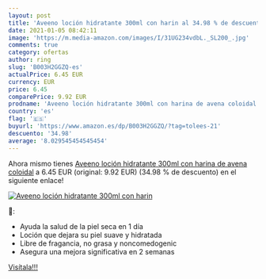 ```yaml
---
layout: post
title: 'Aveeno loción hidratante 300ml con harin al 34.98 % de descuento'
date: 2021-01-05 08:42:11
image: 'https://m.media-amazon.com/images/I/31UG234vdbL._SL200_.jpg'
comments: true
category: ofertas
author: ring
slug: 'B003H2GGZQ-es'
actualPrice: 6.45 EUR
currency: EUR
price: 6.45
comparePrice: 9.92 EUR
prodname: 'Aveeno loción hidratante 300ml con harina de avena coloidal'
country: 'es'
flag: '🇪🇸'
buyurl: 'https://www.amazon.es/dp/B003H2GGZQ/?tag=tolees-21'
descuento: '34.98'
average: '8.029545454545454'
---
```


Ahora mismo tienes [Aveeno loción hidratante 300ml con harina de avena coloidal](https://www.amazon.es/dp/B003H2GGZQ/?tag=tolees-21) a 6.45 EUR (original: 9.92 EUR) (34.98 %  de descuento) en el siguiente enlace!

[![Aveeno loción hidratante 300ml con harin](https://m.media-amazon.com/images/I/31UG234vdbL._SL200_.jpg)](https://www.amazon.es/dp/B003H2GGZQ/?tag=tolees-21)

🔎:

- Ayuda la salud de la piel seca en 1 día
- Loción que dejara su piel suave y hidratada
- Libre de fragancia, no grasa y noncomedogenic
- Asegura una mejora significativa en 2 semanas

[Visítala!!!](https://www.amazon.es/dp/B003H2GGZQ/?tag=tolees-21)

